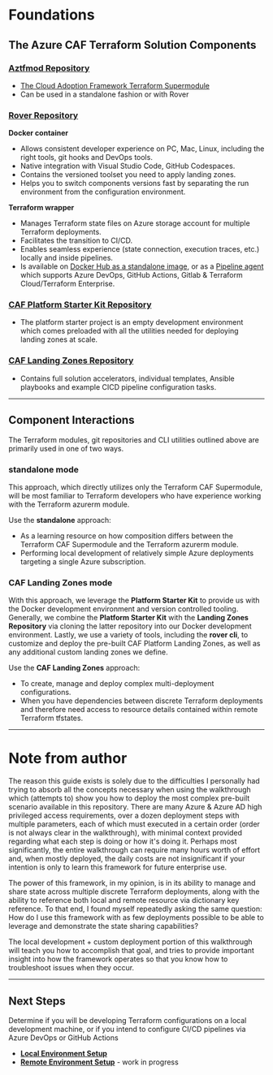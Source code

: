 # Foundations

## The Azure CAF Terraform Solution Components


### [Aztfmod Repository](https://github.com/aztfmod/terraform-azurerm-caf)
- [The Cloud Adoption Framework Terraform Supermodule](https://registry.terraform.io/modules/aztfmod/caf/azurerm/latest)
- Can be used in a standalone fashion or with Rover

### [Rover Repository](https://github.com/aztfmod/rover)

**Docker container**
- Allows consistent developer experience on PC, Mac, Linux, including the right tools, git hooks and DevOps tools.
- Native integration with Visual Studio Code, GitHub Codespaces.
- Contains the versioned toolset you need to apply landing zones.
- Helps you to switch components versions fast by separating the run environment from the configuration environment.

**Terraform wrapper**
- Manages Terraform state files on Azure storage account for multiple Terraform deployments.
- Facilitates the transition to CI/CD.
- Enables seamless experience (state connection, execution traces, etc.) locally and inside pipelines.
- Is available on [Docker Hub as a standalone image](https://hub.docker.com/r/aztfmod/rover/tags?page=1&ordering=last_updated), or as a [Pipeline agent](https://hub.docker.com/r/aztfmod/rover-agent) which supports Azure DevOps, GitHub Actions, Gitlab & Terraform Cloud/Terraform Enterprise.


### [CAF Platform Starter Kit Repository](https://github.com/Azure/caf-terraform-landingzones-platform-starter)
- The platform starter project is an empty development environment which comes preloaded with all the utilities needed for deploying landing zones at scale.

### [CAF Landing Zones Repository](https://github.com/Azure/caf-terraform-landingzones)
- Contains full solution accelerators, individual templates, Ansible playbooks and example CICD pipeline configuration tasks.

---
## Component Interactions

The Terraform modules, git repositories and CLI utilities outlined above are primarily used in one of two ways.

### **standalone** mode

This approach, which directly utilizes only the Terraform CAF Supermodule, will be most familiar to Terraform developers who have experience working with the Terraform azurerm module.

Use the **standalone** approach:
- As a learning resource on how composition differs between the Terraform CAF Supermodule and the Terraform azurerm module.
- Performing local development of relatively simple Azure deployments targeting a single Azure subscription.

### **CAF Landing Zones** mode

With this approach, we leverage the **Platform Starter Kit** to provide us with the Docker development environment and version controlled tooling.  Generally, we combine the **Platform Starter Kit** with the **Landing Zones Repository** via cloning the latter repository into our Docker development environment.  Lastly, we use a variety of tools, including the **rover cli**, to customize and deploy the pre-built CAF Platform Landing Zones, as well as any additional custom landing zones we define.

Use the **CAF Landing Zones** approach:
- To create, manage and deploy complex multi-deployment configurations.
- When you have dependencies between discrete Terraform deployments and therefore need access to resource details contained within remote Terraform tfstates.

---
# Note from author
The reason this guide exists is solely due to the difficulties I personally had trying to absorb all the concepts necessary when using the walkthrough which (attempts to) show you how to deploy the most complex pre-built scenario available in this repository.  There are many Azure & Azure AD high privileged access requirements, over a dozen deployment steps with multiple parameters, each of which must executed in a certain order (order is not always clear in the walkthrough), with minimal context provided regarding what each step is doing or how it's doing it.  Perhaps most significantly, the entire walkthrough can require many hours worth of effort and, when mostly deployed, the daily costs are not insignificant if your intention is only to learn this framework for future enterprise use.

The power of this framework, in my opinion, is in its ability to manage and share state across multiple discrete Terraform deployments, along with the ability to reference both local and remote resource via dictionary key reference.  To that end, I found myself repeatedly asking the same question:  How do I use this framework with as few deployments possible to be able to leverage and demonstrate the state sharing capabilities?

The local development + custom deployment portion of this walkthrough will teach you how to accomplish that goal, and tries to provide important insight into how the framework operates so that you know how to troubleshoot issues when they occur.


---
## Next Steps

Determine if you will be developing Terraform configurations on a local development machine, or if you intend to configure CI/CD pipelines via Azure DevOps or GitHub Actions
- [**Local Environment Setup**](./local_dev/L_common_prerequisites.md)
- [**Remote Environment Setup**](./remote_dev/R_common_prerequisites.md) - work in progress
